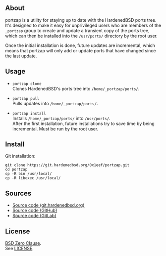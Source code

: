 ## About

portzap is a utility for staying up to date with the
HardenedBSD ports tree. It's designed to make it easy
for unprivileged users who are members of the `_portzap`
group to create and update a transient copy of the ports
tree, which can then be installed into the `/usr/ports/`
directory by the root user.

Once the initial installation is done, future updates are
incremental, which means that portzap will only add or update
ports that have changed since the last update.

## Usage

* `portzap clone` <br>
  Clones HardenedBSD's ports tree into `/home/_portzap/ports/`.

* `portzap pull` <br>
  Pulls updates into `/home/_portzap/ports/`.

* `portzap install` <br>
  Installs `/home/_portzap/ports/` into `/usr/ports/`. <br>
  After the first installation, future installations try to save time
  by being incremental. Must be run by the root user.

## Install

Git installation:

```
git clone https://git.hardenedbsd.org/0x1eef/portzap.git
cd portzap
cp -R bin /usr/local/
cp -R libexec /usr/local/
```

## Sources

* [Source code (git.hardenedbsd.org)](https://git.hardenedbsd.org/0x1eef/portzap)
* [Source code (GitHub)](https://github.com/0x1eef/portzap)
* [Source code (GitLab)](https://gitlab.com/0x1eef/portzap)

## License

[BSD Zero Clause](https://choosealicense.com/licenses/0bsd/). <br>
See [LICENSE](./LICENSE).
